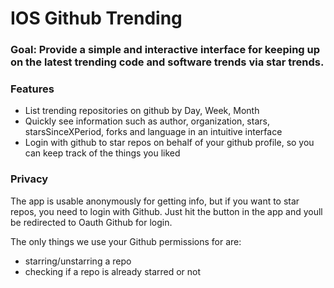 # IOS Github Trending

### Goal: Provide a simple and interactive interface for keeping up on the latest trending code and software trends via star trends.

### Features
 
- List trending repositories on github by Day, Week, Month
- Quickly see information such as author, organization, stars, starsSinceXPeriod, forks and language in an intuitive interface
- Login with github to star repos on behalf of your github profile, so you can keep track of the things you liked

### Privacy

The app is usable anonymously for getting info, but if you want to star repos, you need to login with Github. Just hit the button in the app and youll be redirected to Oauth Github for login.

The only things we use your Github permissions for are:
- starring/unstarring a repo
- checking if a repo is already starred or not
